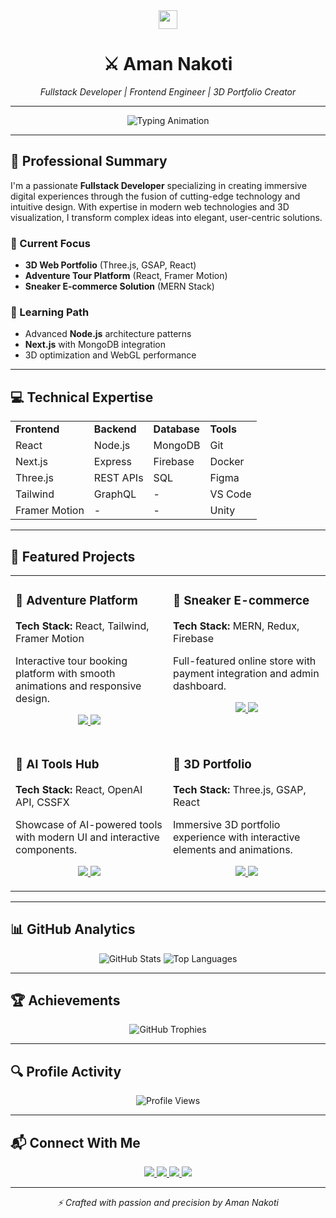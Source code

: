 <div align="center">
  <img src="https://raw.githubusercontent.com/MartinHeinz/MartinHeinz/master/wave.gif" width="30px">
  <h1>⚔️ Aman Nakoti</h1>
  <p><i>Fullstack Developer | Frontend Engineer | 3D Portfolio Creator</i></p>
</div>

---

<div align="center">
  <img src="https://readme-typing-svg.demolab.com?font=Fira+Code&duration=3000&pause=1000&color=00F7FF&center=true&vCenter=true&width=435&lines=Fullstack+Developer;Frontend+Engineer;3D+Portfolio+Creator" alt="Typing Animation" />
</div>

---

## 🚀 Professional Summary

I'm a passionate **Fullstack Developer** specializing in creating immersive digital experiences through the fusion of cutting-edge technology and intuitive design. With expertise in modern web technologies and 3D visualization, I transform complex ideas into elegant, user-centric solutions.

### 🔭 Current Focus
- **3D Web Portfolio** (Three.js, GSAP, React)
- **Adventure Tour Platform** (React, Framer Motion)
- **Sneaker E-commerce Solution** (MERN Stack)

### 🌱 Learning Path
- Advanced **Node.js** architecture patterns
- **Next.js** with MongoDB integration
- 3D optimization and WebGL performance

---

## 💻 Technical Expertise

<div align="center">
  <table>
    <tr>
      <td><strong>Frontend</strong></td>
      <td><strong>Backend</strong></td>
      <td><strong>Database</strong></td>
      <td><strong>Tools</strong></td>
    </tr>
    <tr>
      <td>React</td>
      <td>Node.js</td>
      <td>MongoDB</td>
      <td>Git</td>
    </tr>
    <tr>
      <td>Next.js</td>
      <td>Express</td>
      <td>Firebase</td>
      <td>Docker</td>
    </tr>
    <tr>
      <td>Three.js</td>
      <td>REST APIs</td>
      <td>SQL</td>
      <td>Figma</td>
    </tr>
    <tr>
      <td>Tailwind</td>
      <td>GraphQL</td>
      <td>-</td>
      <td>VS Code</td>
    </tr>
    <tr>
      <td>Framer Motion</td>
      <td>-</td>
      <td>-</td>
      <td>Unity</td>
    </tr>
  </table>
</div>

---

## 🌟 Featured Projects

<div align="center">
  <table>
    <tr>
      <td width="50%" valign="top">
        <h3>🧭 Adventure Platform</h3>
        <p><strong>Tech Stack:</strong> React, Tailwind, Framer Motion</p>
        <p>Interactive tour booking platform with smooth animations and responsive design.</p>
        <p align="center">
          <a href="https://your-live-demo-link.com">
            <img src="https://img.shields.io/badge/Live-Demo-00F7FF?style=for-the-badge&logo=vercel&logoColor=white" />
          </a>
          <a href="https://github.com/Aman17123/adventure-site">
            <img src="https://img.shields.io/badge/GitHub-Repo-181717?style=for-the-badge&logo=github&logoColor=white" />
          </a>
        </p>
      </td>
      <td width="50%" valign="top">
        <h3>👟 Sneaker E-commerce</h3>
        <p><strong>Tech Stack:</strong> MERN, Redux, Firebase</p>
        <p>Full-featured online store with payment integration and admin dashboard.</p>
        <p align="center">
          <a href="https://your-live-demo-link.com">
            <img src="https://img.shields.io/badge/Live-Demo-00F7FF?style=for-the-badge&logo=vercel&logoColor=white" />
          </a>
          <a href="https://github.com/Aman17123/sneaker-store">
            <img src="https://img.shields.io/badge/GitHub-Repo-181717?style=for-the-badge&logo=github&logoColor=white" />
          </a>
        </p>
      </td>
    </tr>
    <tr>
      <td width="50%" valign="top">
        <h3>🧠 AI Tools Hub</h3>
        <p><strong>Tech Stack:</strong> React, OpenAI API, CSSFX</p>
        <p>Showcase of AI-powered tools with modern UI and interactive components.</p>
        <p align="center">
          <a href="https://your-live-demo-link.com">
            <img src="https://img.shields.io/badge/Live-Demo-00F7FF?style=for-the-badge&logo=vercel&logoColor=white" />
          </a>
          <a href="https://github.com/Aman17123/ai-tools">
            <img src="https://img.shields.io/badge/GitHub-Repo-181717?style=for-the-badge&logo=github&logoColor=white" />
          </a>
        </p>
      </td>
      <td width="50%" valign="top">
        <h3>🧩 3D Portfolio</h3>
        <p><strong>Tech Stack:</strong> Three.js, GSAP, React</p>
        <p>Immersive 3D portfolio experience with interactive elements and animations.</p>
        <p align="center">
          <a href="https://your-live-demo-link.com">
            <img src="https://img.shields.io/badge/Live-Demo-00F7FF?style=for-the-badge&logo=vercel&logoColor=white" />
          </a>
          <a href="https://github.com/Aman17123/3d-portfolio">
            <img src="https://img.shields.io/badge/GitHub-Repo-181717?style=for-the-badge&logo=github&logoColor=white" />
          </a>
        </p>
      </td>
    </tr>
  </table>
</div>

---

## 📊 GitHub Analytics

<div align="center">
  <img src="https://github-readme-stats.vercel.app/api?username=Aman17123&show_icons=true&theme=radical&hide_border=true" alt="GitHub Stats" />
  <img src="https://github-readme-stats.vercel.app/api/top-langs/?username=Aman17123&layout=compact&theme=tokyonight&hide_border=true" alt="Top Languages" />
</div>

---

## 🏆 Achievements

<div align="center">
  <img src="https://github-profile-trophy.vercel.app/?username=Aman17123&theme=monokai&no-frame=true" alt="GitHub Trophies" />
</div>

---

## 🔍 Profile Activity

<div align="center">
  <img src="https://komarev.com/ghpvc/?username=Aman17123&label=Profile%20Views&color=0e75b6&style=flat-square" alt="Profile Views" />
</div>

---

## 📬 Connect With Me

<div align="center">
  <a href="mailto:your-email@example.com">
    <img src="https://img.shields.io/badge/Email-D14836?style=for-the-badge&logo=gmail&logoColor=white" />
  </a>
  <a href="https://linkedin.com/in/your-profile">
    <img src="https://img.shields.io/badge/LinkedIn-0077B5?style=for-the-badge&logo=linkedin&logoColor=white" />
  </a>
  <a href="https://twitter.com/your-handle">
    <img src="https://img.shields.io/badge/Twitter-1DA1F2?style=for-the-badge&logo=twitter&logoColor=white" />
  </a>
  <a href="https://your-portfolio.com">
    <img src="https://img.shields.io/badge/Portfolio-000000?style=for-the-badge&logo=vercel&logoColor=white" />
  </a>
</div>

---

<div align="center">
  <i>⚡ Crafted with passion and precision by Aman Nakoti</i>
</div>
